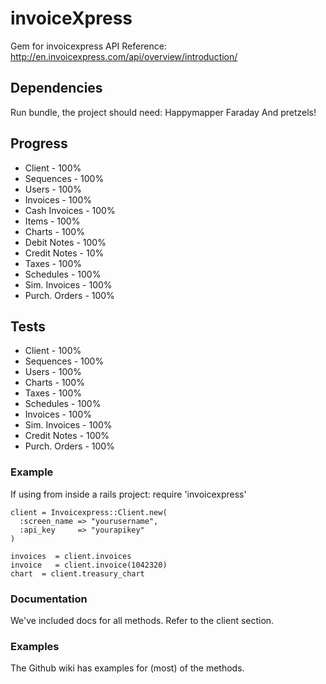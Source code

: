 # invoiceXpress

Gem for invoicexpress API
Reference: http://en.invoicexpress.com/api/overview/introduction/

## Dependencies

Run bundle, the project should need:
Happymapper
Faraday
And pretzels!

## Progress

* Client        - 100%
* Sequences     - 100%
* Users         - 100%
* Invoices      - 100%
* Cash Invoices - 100%
* Items         - 100%
* Charts        - 100%
* Debit Notes   - 100%
* Credit Notes  - 10%
* Taxes         - 100%
* Schedules     - 100%
* Sim. Invoices - 100%
* Purch. Orders - 100%

## Tests

* Client        - 100%
* Sequences     - 100%
* Users         - 100%
* Charts        - 100%
* Taxes         - 100%
* Schedules     - 100%
* Invoices      - 100%
* Sim. Invoices - 100%
* Credit Notes  - 100%
* Purch. Orders - 100%
 
### Example

If using from inside a rails project:
    require 'invoicexpress'
 
    client = Invoicexpress::Client.new(
      :screen_name => "yourusername",
      :api_key     => "yourapikey"
    )

    invoices  = client.invoices
    invoice   = client.invoice(1042320)
    chart  = client.treasury_chart

### Documentation

We've included docs for all methods. Refer to the client section.

### Examples

The Github wiki has examples for (most) of the methods.
